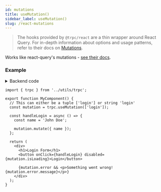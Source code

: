 ```yaml
---
id: mutations
title: useMutation()
sidebar_label: useMutation()
slug: /react-mutations
---
```


> The hooks provided by `@trpc/react` are a thin wrapper around React Query. For in-depth information about options and usage patterns, refer to their docs on [Mutations](https://react-query.tanstack.com/guides/mutations).

Works like react-query's mutations - [see their docs](https://react-query.tanstack.com/guides/mutations).

### Example

<details><summary>Backend code</summary>

```tsx title='server/routers/_app.ts'
import * as trpc from '@trpc/server';
import { z } from 'zod';

export const appRouter = trpc.router()
  // Create procedure at path 'login'
  // The syntax is identical to creating queries
  .mutation('login', {
    // using zod schema to validate and infer input values
    input: z
      .object({
        name: z.string(),
      })
    async resolve({ input }) {
      // Here some login stuff would happen

      return {
        user: {
          name: input.name,
          role: 'ADMIN'
        },
      };
    },
  })
```

</details>

```tsx
import { trpc } from '../utils/trpc';

export function MyComponent() {
  // This can either be a tuple ['login'] or string 'login'
  const mutation = trpc.useMutation(['login']);

  const handleLogin = async () => {
    const name = 'John Doe';

    mutation.mutate({ name });
  };

  return (
    <div>
      <h1>Login Form</h1>
      <button onClick={handleLogin} disabled={mutation.isLoading}>Login</button>

      {mutation.error && <p>Something went wrong! {mutation.error.message}</p>}
    </div>
  );
}
```
